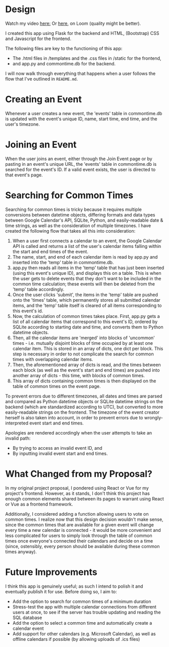 
# Design

Watch my video [here:](https://youtu.be/F2_FjIQKgHg)
Or [here](https://www.loom.com/share/b3e1718e0bff474e80cdfa9a27d3edb4), on Loom (quality might be better).

I created this app using Flask for the backend and HTML, (Bootstrap) CSS and Javascript for the frontend. 

The following files are key to the functioning of this app:
- The .html files in /templates and the .css files in /static for the frontend,
- and app.py and commontime.db for the backend.

I will now walk through everything that happens when a user follows the flow that I've outlined in `README.md`.

# Creating an Event

Whenever a user creates a new event, the 'events' table in commontime.db is updated with the event's unique ID, name, start time, end time, and the user's timezone.

# Joining an Event

When the user joins an event, either through the Join Event page or by pasting in an event's unique URL, the 'events' table in commontime.db is searched for the event's ID. If a valid event exists, the user is directed to that event's page.

# Searching for Common Times

Searching for common times is tricky because it requires multiple conversions between datetime objects, differing formats and data types between Google Calendar's API, SQLite, Python, and easily-readable date & time strings, as well as the consideration of multiple timezones. I have created the following flow that takes all this into consideration:

1. When a user first connects a calendar to an event, the Google Calendar API is called and returns a list of the user's calendar items falling within the start and end times of the event.
2. The name, start, and end of each calendar item is read by app.py and inserted into the 'temp' table in commontime.db.
3. app.py then reads all items in the 'temp' table that has just been inserted (using this event's unique ID), and displays this on a table. This is when the user gets to delete events that they don't want to be included in the common time calculation; these events will then be deleted from the 'temp' table accordingly.
4. Once the user clicks 'submit', the items in the 'temp' table are pushed onto the 'times' table, which permanently stores all submitted calendar items, and the 'temp' table itself is cleared of all items corresponding to this event's id. 
5. Now, the calculation of common times takes place. First, app.py gets a list of all calendar items that correspond to this event's ID, ordered by SQLite according to starting date and time, and converts them to Python datetime objects.
6. Then, all the calendar items are 'merged' into blocks of 'uncommon' times - i.e. mutually disjoint blocks of time occupied by at least one calendar item. This is stored in an array of dicts, one dict per block. This step is necessary in order to not complicate the search for common times with overlapping calendar items.
7. Then, the aforementioned array of dicts is read, and the times between each block (as well as the event's start and end times) are pushed into another array of dicts - this time, with blocks of common times.
8. This array of dicts containing common times is then displayed on the table of common times on the event page.

To prevent errors due to different timezones, all dates and times are parsed and compared as Python datetime objects or SQLite datetime strings on the backend (which are standardized according to UTC), but converted to more easily-readable strings on the frontend. The timezone of the event creator herself is also taken into account, in order to prevent errors due to wrongly-interpreted event start and end times.

Apologies are rendered accordingly when the user attempts to take an invalid path:
- By trying to access an invalid event ID, and
- By inputting invalid event start and end times.

# What Changed from my Proposal?

In my original project proposal, I pondered using React or Vue for my project's frontend. However, as it stands, I don't think this project has enough common elements shared between its pages to warrant using React or Vue as a frontend framework.

Additionally, I considered adding a function allowing users to vote on common times. I realize now that this design decision wouldn't make sense, since the common times that are available for a given event will change every time a new calendar is connected - it would be more convenient and less complicated for users to simply look through the table of common times once everyone's connected their calendars and decide on a time (since, ostensibly, every person should be available during these common times anyway).

# Future Improvements

I think this app is genuinely useful; as such I intend to polish it and eventually publish it for use. Before doing so, I aim to:

- Add the option to search for common times of a minimum duration
- Stress-test the app with multiple calendar connections from different users at once, to see if the server has trouble updating and reading the SQL database
- Add the option to select a common time and automatically create a calendar event
- Add support for other calendars (e.g. Microsoft Calendar), as well as offline calendars if possible (by allowing uploads of .ics files)
